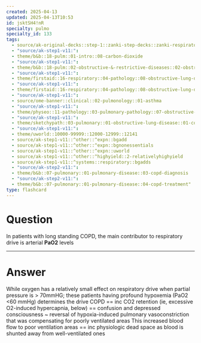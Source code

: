```yaml
---
created: 2025-04-13
updated: 2025-04-13T10:53
id: jsktSH4!nR
specialty: pulmo
specialty_id: 133
tags:
  - source/ak-original-decks::step-1::zanki-step-decks::zanki-respiratory::respiratory-pathology
  - "source/ak-step1-v11:": 
  - theme/b&b::18-pulm::01-intro::08-carbon-dioxide
  - "source/ak-step1-v11:": 
  - theme/b&b::18-pulm::02-obstructive-&-restrictive-diseases::02-obstructive-lung-disease
  - "source/ak-step1-v11:": 
  - theme/firstaid::16-respiratory::04-pathology::08-obstructive-lung-diseases
  - "source/ak-step1-v11:": 
  - theme/firstaid::16-respiratory::04-pathology::08-obstructive-lung-diseases::*basics
  - "source/ak-step1-v11:": 
  - source/ome-banner::clinical::02-pulmonology::01-asthma
  - "source/ak-step1-v11:": 
  - theme/physeo::11-pathology::03-pulmonary-pathology::07-obstructive-lung-diseases
  - "source/ak-step1-v11:": 
  - theme/sketchypath::03-pulmonary::01-obstructive-lung-disease::01-copd-&-emphysema
  - "source/ak-step1-v11:": 
  - theme/uworld::10000-99999::12000-12999::12141
  - source/ak-step1-v11::^other::^expn::bgadd
  - source/ak-step1-v11::^other::^expn::bgnonessentials
  - source/ak-step1-v11::^other::^expn::uworld
  - source/ak-step1-v11::^other::^highyield::2-relativelyhighyield
  - source/ak-step1-v11::^systems::respiratory::bgadds
  - "source/ak-step2-v11:": 
  - theme/b&b::07-pulmonary::01-pulmonary-disease::03-copd-diagnosis
  - "source/ak-step2-v11:": 
  - theme/b&b::07-pulmonary::01-pulmonary-disease::04-copd-treatment"
type: flashcard
---
```


# Question
In patients with long standing COPD, the main contributor to respiratory drive is arterial **PaO2** levels

---

# Answer
While oxygen has a relatively small effect on respiratory drive when partial pressure is > 70mmHG; these patients having profound hypoxemia (PaO2 <60 mmHg) determines the drive  COPD == inc CO2 retention (ie, excessive O2-induced hypercapnia, below) == confusion and depressed consciousness ~ reversal of hypoxia-induced pulmonary vasoconstriction that was compensating for poorly ventilated areas  This increased blood flow to poor ventilation areas == inc physiologic dead space as blood is shunted away from well-ventilated ones